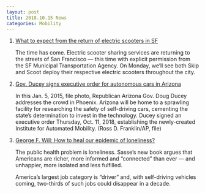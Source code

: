 ```yaml
---
layout: post
title: 2018.10.15 News
categories: Mobility
---
```


1. [What to expect from the return of electric scooters in SF](https://techcrunch.com/2018/10/13/what-to-expect-from-the-return-of-electric-scooters-in-sf/)

    The time has come. Electric scooter sharing services are returning to the streets of San Francisco — this time with explicit permission from the SF Municipal Transportation Agency. On Monday, we’ll see both Skip and Scoot deploy their respective electric scooters throughout the city.

2. [Gov. Ducey signs executive order for autonomous cars in Arizona](https://www.dcourier.com/news/2018/oct/13/gov-ducey-signs-executive-order-autonomous-cars-ar/)

    In this Jan. 5, 2015, file photo, Republican Arizona Gov. Doug Ducey addresses the crowd in Phoenix. Arizona will be home to a sprawling facility for researching the safety of self-driving cars, cementing the state’s determination to invest in the technology. Ducey signed an executive order Thursday, Oct. 11, 2018, establishing the newly-created Institute for Automated Mobility. (Ross D. Franklin/AP, file)

3. [George F. Will: How to heal our epidemic of loneliness?](https://www.sltrib.com/opinion/commentary/2018/10/14/george-f-will-how-heal/)

    The public health problem is loneliness. Sasse’s new book argues that Americans are richer, more informed and “connected” than ever — and unhappier, more isolated and less fulfilled.

    America’s largest job category is “driver” and, with self-driving vehicles coming, two-thirds of such jobs could disappear in a decade.